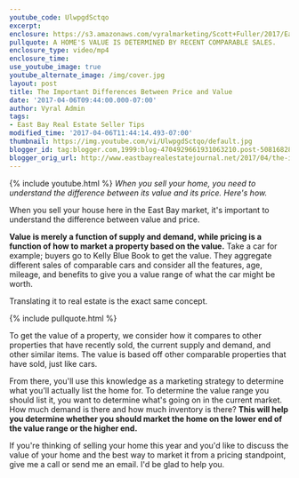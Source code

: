 ```yaml
---
youtube_code: UlwpgdSctqo
excerpt:
enclosure: https://s3.amazonaws.com/vyralmarketing/Scott+Fuller/2017/East+Bay+Real+Estate+Agent-.mp4
pullquote: A HOME'S VALUE IS DETERMINED BY RECENT COMPARABLE SALES.
enclosure_type: video/mp4
enclosure_time:
use_youtube_image: true
youtube_alternate_image: /img/cover.jpg
layout: post
title: The Important Differences Between Price and Value
date: '2017-04-06T09:44:00.000-07:00'
author: Vyral Admin
tags:
- East Bay Real Estate Seller Tips
modified_time: '2017-04-06T11:44:14.493-07:00'
thumbnail: https://img.youtube.com/vi/UlwpgdSctqo/default.jpg
blogger_id: tag:blogger.com,1999:blog-4704929661931063210.post-50816828635182152
blogger_orig_url: http://www.eastbayrealestatejournal.net/2017/04/the-important-differences-between-price.html
---
```

{% include youtube.html %}
*When you sell your home, you need to understand the difference between its value and its price. Here's how.*

When you sell your house here in the East Bay market, it's important to understand the difference between value and price.

**Value is merely a function of supply and demand, while pricing is a function of how to market a property based on the value.** Take a car for example; buyers go to Kelly Blue Book to get the value. They aggregate different sales of comparable cars and consider all the features, age, mileage, and benefits to give you a value range of what the car might be worth.  

Translating it to real estate is the exact same concept.

{% include pullquote.html %}

To get the value of a property, we consider how it compares to other properties that have recently sold, the current supply and demand, and other similar items. The value is based off other comparable properties that have sold, just like cars.

From there, you'll use this knowledge as a marketing strategy to determine what you'll actually list the home for. To determine the value range you should list it, you want to determine what's going on in the current market. How much demand is there and how much inventory is there? **This will help you determine whether you should market the home on the lower end of the value range or the higher end.**

If you're thinking of selling your home this year and you'd like to discuss the value of your home and the best way to market it from a pricing standpoint, give me a call or send me an email. I'd be glad to help you.
